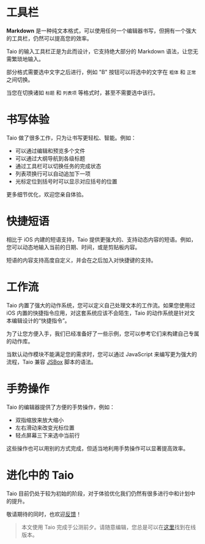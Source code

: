 # 工具栏

**Markdown** 是一种纯文本格式，可以使用任何一个编辑器书写，但拥有一个强大的工具栏，仍然可以提高您的效率。

Taio 的输入工具栏正是为此而设计，它支持绝大部分的 Markdown 语法，让您无需繁琐地输入。

部分格式需要选中文字之后进行，例如 "B" 按钮可以将选中的文字在 `粗体` 和 `正常` 之间切换。

当您在切换诸如 `标题` 和 `列表项` 等格式时，甚至不需要选中该行。

# 书写体验

Taio 做了很多工作，只为让书写更轻松、智能。例如：

- 可以通过编辑和预览多个文件
- 可以通过大纲导航到各级标题
- 通过工具栏可以切换任务的完成状态
- 列表项换行可以自动追加下一项
- 光标定位到括号时可以显示对应括号的位置

更多细节优化，欢迎您亲自体验。

# 快捷短语

相比于 iOS 内建的短语支持，Taio 提供更强大的、支持动态内容的短语。例如，您可以动态地输入当前的日期、时间，或是剪贴板内容。

短语的内容支持高度自定义，并会在之后加入对快捷键的支持。

# 工作流

Taio 内置了强大的动作系统，您可以定义自己处理文本的工作流。如果您使用过 iOS 内置的快捷指令应用，对这套系统应该不会陌生，Taio 的动作系统是针对文本编辑设计的“快捷指令”。

为了让您方便入手，我们已经准备好了一些示例，您可以参考它们来构建自己专属的动作库。

当默认动作模块不能满足您的需求时，您可以通过 JavaScript 来编写更为强大的流程，Taio 兼容 [JSBox](https://apps.apple.com/cn/app/id1312014438) 脚本的语法。

# 手势操作

Taio 的编辑器提供了方便的手势操作，例如：

- 双指缩放来放大缩小
- 左右滑动来改变光标位置
- 轻点屏幕三下来选中当前行

这些操作也可以用别的方式完成，但适当地利用手势操作可以显著提高效率。

# 进化中的 Taio

Taio 目前仍处于较为初始的阶段，对于体验优化我们仍然有很多进行中和计划中的提升。

敬请期待的同时，也欢迎[反馈](mailto:hi@taio.app?subject=Taio%20%E5%8F%8D%E9%A6%88)！

> 本文使用 Taio 完成于公测前夕。请随意编辑，您总是可以在[这里](https://docs.taio.app/#/cn/editor/pro-tips)找到在线版本。